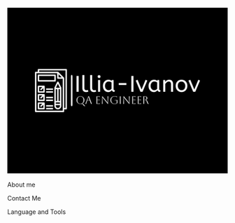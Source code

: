 
![Header](https://github.com/Illia-Ivanov/Illia-Ivanov/blob/main/illia-ivanov-high-resolution-logo-white.png)


About me 



Contact Me 


Language and Tools
